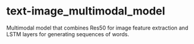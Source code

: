 # text-image_multimodal_model
Multimodal model that combines Res50 for image feature extraction and LSTM layers for generating sequences of words.

